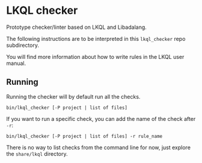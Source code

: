 # LKQL checker

Prototype checker/linter based on LKQL and Libadalang.

The following instructions are to be interpreted in this `lkql_checker`
repo subdirectory.

You will find more information about how to write rules in the LKQL user
manual.

## Running

Running the checker will by default run all the checks. 

```
bin/lkql_checker [-P project | list of files]
```

If you want to run a specific check, you can add the name of the check after `-r`:

```
bin/lkql_checker [-P project | list of files] -r rule_name
```

There is no way to list checks from the command line for now, just explore the
`share/lkql` directory.
